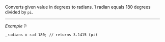 Converts given value in degrees to radians. 1 radian equals 180 degrees divided by `pi`.


---
*Example 1:*
```sqf
_radians = rad 180; // returns 3.1415 (pi)
```